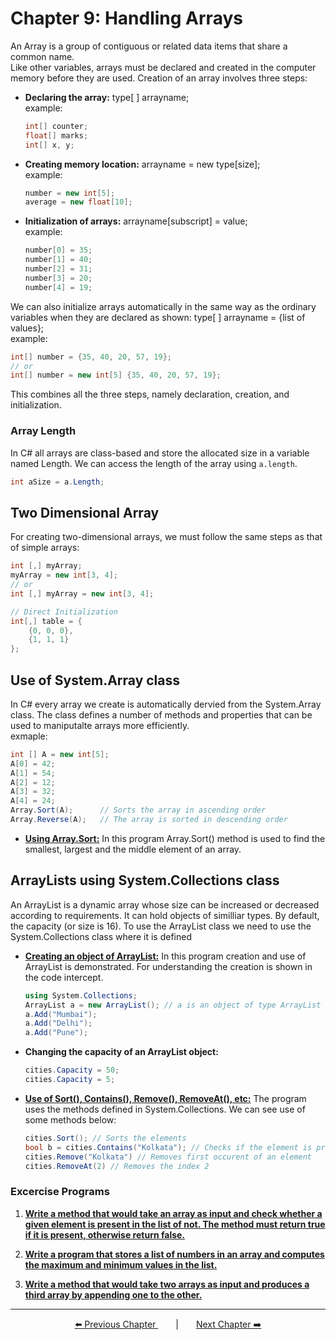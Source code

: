 # Chapter 9: Handling Arrays

An Array is a group of contiguous or related data items that share a common name.<br>Like other variables, arrays must be declared and created in the computer memory before they are used. Creation of an array involves three steps:
- **Declaring the array:** type[ ] arrayname;<br>example:
    ```cs
    int[] counter;
    float[] marks;
    int[] x, y;
    ```
- **Creating memory location:** arrayname = new type[size];<br>example:
    ```cs
    number = new int[5];
    average = new float[10];
    ```
- **Initialization of arrays:** arrayname[subscript] = value;<br>example:
    ```cs
    number[0] = 35;
    number[1] = 40;
    number[2] = 31;
    number[3] = 20;
    number[4] = 19;
    ```
We can also initialize arrays automatically in the same way as the ordinary variables when they are declared as shown: type[ ] arrayname = {list of values};<br>example:
```cs
int[] number = {35, 40, 20, 57, 19};
// or
int[] number = new int[5] {35, 40, 20, 57, 19};
```
This combines all the three steps, namely declaration, creation, and initialization.

### Array Length
In C# all arrays are class-based and store the allocated size in a variable named Length. We can access the length of the array using `a.length`.<br>
```cs
int aSize = a.Length;
```

## Two Dimensional Array
For creating two-dimensional arrays, we must follow the same steps as that of simple arrays:
```cs
int [,] myArray;
myArray = new int[3, 4];
// or
int [,] myArray = new int[3, 4];

// Direct Initialization
int[,] table = {
    {0, 0, 0},
    {1, 1, 1}
};
```

## Use of System.Array class
In C# every array we create is automatically dervied from the System.Array class. The class defines a number of methods and properties that can be used to maniputalte arrays more efficiently.<br>exmaple:
```cs
int [] A = new int[5];
A[0] = 42;
A[1] = 54;
A[2] = 12;
A[3] = 32;
A[4] = 24;
Array.Sort(A);      // Sorts the array in ascending order
Array.Reverse(A);   // The array is sorted in descending order
```

- **[Using Array.Sort:](./Practice/Program1.cs)** In this program Array.Sort() method is used to find the smallest, largest and the middle element of an array.

## ArrayLists using System.Collections class
An ArrayList is a dynamic array whose size can be increased or decreased according to requirements. It can hold objects of similliar types. By default, the capacity (or size is 16). To use the ArrayList class we need to use the System.Collections class where it is defined

- **[Creating an object of ArrayList:](./Practice/Program2.cs)** In this program creation and use of ArrayList is demonstrated. For understanding the creation is shown in the code intercept.
    ```cs
    using System.Collections;
    ArrayList a = new ArrayList(); // a is an object of type ArrayList
    a.Add("Mumbai");
    a.Add("Delhi");
    a.Add("Pune");
    ```
- **Changing the capacity of an ArrayList object:** 
    ```cs
    cities.Capacity = 50;
    cities.Capacity = 5;
    ```
- **[Use of Sort(), Contains(), Remove(), RemoveAt(), etc:](./Practice/Program3.cs)** The program uses the methods defined in System.Collections. We can see use of some methods below:
    ```cs
    cities.Sort(); // Sorts the elements
    bool b = cities.Contains("Kolkata"); // Checks if the element is present
    cities.Remove("Kolkata") // Removes first occurent of an element
    cities.RemoveAt(2) // Removes the index 2 
    ```


### Excercise Programs
1. **[Write a method that would take an array as input and check whether a given element is present in the list of not. The method must return true if it is present, otherwise return false.](./Excercise/9_12.cs)**

2. **[Write a program that stores a list of numbers in an array and computes the maximum and minimum values in the list.](./Excercise/9_13.cs)**

3. **[Write a method that would take two arrays as input and produces a third array by appending one to the other.](./Excercise/9_16.cs)**


---
<p align="center"><a href="../Chapter_8/">⬅️ Previous Chapter </a>&emsp;&emsp;|&emsp;&emsp;<a  href="../">Next Chapter ➡️</a></p>
